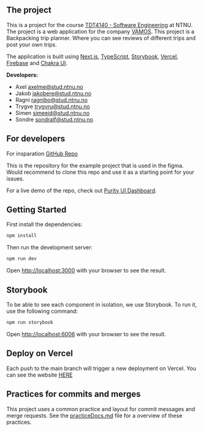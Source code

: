 ## The project
This is a project for the course [TDT4140 - Software Engineering](https://www.ntnu.no/studier/emner/TDT4140) at NTNU. The project is a web application for the company [VAMOS](https://pu.alfnes.dev/). This project is a Backpacking trip planner. Where you can see reviews of different trips and post your own trips.

The application is built using [Next.js](https://nextjs.org/), [TypeScript](https://www.typescriptlang.org/), [Storybook](https://storybook.js.org/), [Vercel](https://vercel.com/), [Firebase](https://firebase.google.com/) and [Chakra UI](https://chakra-ui.com/).

**Developers:**

- Axel <axelme@stud.ntnu.no>
- Jakob <jakobere@stud.ntnu.no>
- Ragni <ragnibo@stud.ntnu.no>
- Trygve <trygvru@stud.ntnu.no>
- Simen <simeeid@stud.ntnu.no>
- Sondre <sondralf@stud.ntnu.no>

## For developers
For insparation [GitHub Repo](https://github.com/creativetimofficial/purity-ui-dashboard)

This is the repository for the example project that is used in the figma. Would recommend to clone this repo and use it as a starting point for your issues.

For a live demo of the repo, check out [Purity UI Dashboard](https://demos.creative-tim.com/purity-ui-dashboard).

## Getting Started

First install the dependencies:

```bash
npm install
```

Then run the development server:

```bash
npm run dev
```

Open [http://localhost:3000](http://localhost:3000) with your browser to see the result.

## Storybook

To be able to see each component in isolation, we use Storybook. To run it, use the following command:

```bash
npm run storybook
```

Open [http://localhost:6006](http://localhost:6006) with your browser to see the result.

## Deploy on Vercel
Each push to the main branch will trigger a new deployment on Vercel. You can see the website [HERE](https://pu.alfnes.dev/)

## Practices for commits and merges
This project uses a common practice and layout for commit messages and merge requests. 
See the [practiceDocs.md](/practiceDocs.md) file for a overview of these practices.
